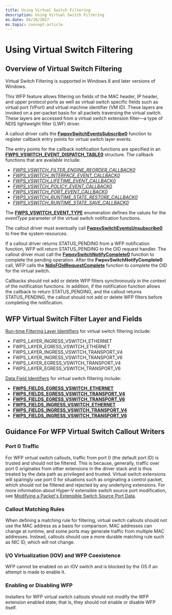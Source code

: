 ```yaml
---
title: Using Virtual Switch Filtering
description: Using Virtual Switch Filtering
ms.date: 04/20/2017
ms.topic: concept-article
---
```


# Using Virtual Switch Filtering

## Overview of Virtual Switch Filtering

Virtual Switch Filtering is supported in Windows 8 and later versions of Windows.

This WFP feature allows filtering on fields of the MAC header, IP header, and upper protocol ports as well as virtual switch specific fields such as virtual port (VPort) and virtual machine identifier (VM ID). These layers are invoked on a per-packet basis for all packets traversing the virtual switch. These layers are accessed from a virtual switch extension filter—a type of NDIS lightweight filter (LWF) driver.

A callout driver calls the [**FwpsvSwitchEventsSubscribe0**](/windows-hardware/drivers/ddi/fwpsk/nf-fwpsk-fwpsvswitcheventssubscribe0) function to register callback entry points for virtual switch layer events.

The entry points for the callback notification functions are specified in an [**FWPS\_VSWITCH\_EVENT\_DISPATCH\_TABLE0**](/windows-hardware/drivers/ddi/fwpsk/ns-fwpsk-fwps_vswitch_event_dispatch_table0_) structure. The callback functions that are available include:

* [*FWPS\_VSWITCH\_FILTER\_ENGINE\_REORDER\_CALLBACK0*](/windows-hardware/drivers/ddi/fwpsk/nc-fwpsk-fwps_vswitch_filter_engine_reorder_callback0)
* [*FWPS\_VSWITCH\_INTERFACE\_EVENT\_CALLBACK0*](/windows-hardware/drivers/ddi/fwpsk/nc-fwpsk-fwps_vswitch_interface_event_callback0)
* [*FWPS\_VSWITCH\_LIFETIME\_EVENT\_CALLBACK0*](/windows-hardware/drivers/ddi/fwpsk/nc-fwpsk-fwps_vswitch_lifetime_event_callback0)
* [*FWPS\_VSWITCH\_POLICY\_EVENT\_CALLBACK0*](/windows-hardware/drivers/ddi/fwpsk/nc-fwpsk-fwps_vswitch_policy_event_callback0)
* [*FWPS\_VSWITCH\_PORT\_EVENT\_CALLBACK0*](/windows-hardware/drivers/ddi/fwpsk/nc-fwpsk-fwps_vswitch_port_event_callback0)
* [*FWPS\_VSWITCH\_RUNTIME\_STATE\_RESTORE\_CALLBACK0*](/windows-hardware/drivers/ddi/fwpsk/nc-fwpsk-fwps_vswitch_runtime_state_restore_callback0)
* [*FWPS\_VSWITCH\_RUNTIME\_STATE\_SAVE\_CALLBACK0*](/windows-hardware/drivers/ddi/fwpsk/nc-fwpsk-fwps_vswitch_runtime_state_save_callback0)

The [**FWPS\_VSWITCH\_EVENT\_TYPE**](/windows-hardware/drivers/ddi/fwpsk/ne-fwpsk-fwps_vswitch_event_type_) enumeration defines the values for the *eventType* parameter of the virtual switch notification functions.

The callout driver must eventually call [**FwpsvSwitchEventsUnsubscribe0**](/windows-hardware/drivers/ddi/fwpsk/nf-fwpsk-fwpsvswitcheventsunsubscribe0) to free the system resources.

If a callout driver returns STATUS\_PENDING from a WFP notification function, WFP will return STATUS\_PENDING to the OID request handler. The callout driver must call the [**FwpsvSwitchNotifyComplete0**](/windows-hardware/drivers/ddi/fwpsk/nf-fwpsk-fwpsvswitchnotifycomplete0) function to complete the pending operation. After the **FwpsvSwitchNotifyComplete0** call, WFP calls the [**NdisFOidRequestComplete**](/windows-hardware/drivers/ddi/ndis/nf-ndis-ndisfoidrequestcomplete) function to complete the OID for the virtual switch.

Callbacks should not add or delete WFP filters synchronously in the context of the notification functions. In addition, if the notification function allows the callback to return STATUS\_PENDING, and the callout returns STATUS\_PENDING, the callout should not add or delete WFP filters before completing the notification.

## WFP Virtual Switch Filter Layer and Fields

[Run-time Filtering Layer Identifiers](./run-time-filtering-layer-identifiers.md) for virtual switch filtering include:

* FWPS\_LAYER\_INGRESS\_VSWITCH\_ETHERNET
* FWPS\_LAYER\_EGRESS\_VSWITCH\_ETHERNET
* FWPS\_LAYER\_INGRESS\_VSWITCH\_TRANSPORT\_V4
* FWPS\_LAYER\_INGRESS\_VSWITCH\_TRANSPORT\_V6
* FWPS\_LAYER\_EGRESS\_VSWITCH\_TRANSPORT\_V4
* FWPS\_LAYER\_EGRESS\_VSWITCH\_TRANSPORT\_V6

[Data Field Identifiers](./data-field-identifiers.md) for virtual switch filtering include:

* [**FWPS\_FIELDS\_EGRESS\_VSWITCH\_ETHERNET**](/windows-hardware/drivers/ddi/fwpsk/ne-fwpsk-fwps_fields_egress_vswitch_ethernet_)
* [**FWPS\_FIELDS\_EGRESS\_VSWITCH\_TRANSPORT\_V4**](/windows-hardware/drivers/ddi/fwpsk/ne-fwpsk-fwps_fields_egress_vswitch_transport_v4_)
* [**FWPS\_FIELDS\_EGRESS\_VSWITCH\_TRANSPORT\_V6**](/windows-hardware/drivers/ddi/fwpsk/ne-fwpsk-fwps_fields_egress_vswitch_transport_v6_)
* [**FWPS\_FIELDS\_INGRESS\_VSWITCH\_ETHERNET**](/windows-hardware/drivers/ddi/fwpsk/ne-fwpsk-fwps_fields_ingress_vswitch_ethernet_)
* [**FWPS\_FIELDS\_INGRESS\_VSWITCH\_TRANSPORT\_V4**](/windows-hardware/drivers/ddi/fwpsk/ne-fwpsk-fwps_fields_ingress_vswitch_transport_v4_)
* [**FWPS\_FIELDS\_INGRESS\_VSWITCH\_TRANSPORT\_V6**](/windows-hardware/drivers/ddi/fwpsk/ne-fwpsk-fwps_fields_ingress_vswitch_transport_v6_)

## Guidance For WFP Virtual Switch Callout Writers

### Port 0 Traffic

For WFP virtual switch callouts, traffic from port 0 (the default port ID) is trusted and should not be filtered. This is because, generally, traffic over port 0 originates from other extensions in the driver stack and is thus treated by the data path as privileged and trusted. Virtual switch extensions will sparingly use port 0 for situations such as originating a control packet, which should not be filtered and rejected by any underlying extensions. For more information about Hyper-V extensible switch source port modification, see [Modifying a Packet's Extensible Switch Source Port Data](modifying-a-packet-s-extensible-switch-source-port-data.md).

### Callout Matching Rules

When defining a matching rule for filtering, virtual switch callouts should not use the MAC address as a basis for comparison. MAC addresses can change at runtime, and some ports may generate traffic from multiple MAC addresses. Instead, callouts should use a more durable matching rule such as NIC ID, which will not change.

### I/O Virtualization (IOV) and WFP Coexistence

WFP cannot be enabled on an IOV switch and is blocked by the OS if an attempt is made to enable it.

### Enabling or Disabling WFP

Installers for WFP virtual switch callouts should not modify the WFP extension enabled state; that is, they should not enable or disable WFP itself.
